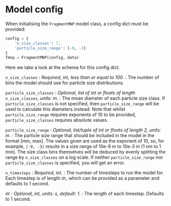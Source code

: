 # Model config

When initialising the `FragmentMNP` model class, a config dict must be provided:

```python
config = {
    'n_size_classes': 7,
    'particle_size_range': [-9, -3]
}
fmnp = FragmentMNP(config, data)
```

Here we take a look at the schema for this config dict.

`n_size_classes`
: *Required, int, less than or equal to 100.*
: The number of bins the model should use for particle size distributions.

`particle_size_classes`
: *Optional, list of int or floats of length `n_size_classes`, units: m.*
: The mean diameter of each particle size class. If `particle_size_classes` is not specified, then `particle_size_range` will be used to calculate this diameters instead. Note that whilst `particle_size_range` requires exponents of 10 to be provided, `particle_size_classes` requires absolute values.

`particle_size_range`
: *Optional, list/tuple of int or floats of length 2, units: m.*
: The particle size range that should be included in the model in the format [min, max]. The values given are used as the exponent of 10, so, for example, `[-9, -3]` results in a size range of 10e-9 m to 10e-3 m (1 nm to 1 mm). The size class bins themselves will be deduced by evenly splitting the range by `n_size_classes` on a log scale. If neither `particle_size_range` nor `particle_size_classes` is specified, you will get an error.

`n_timesteps`
: *Required, int.*
: The number of timesteps to run the model for. Each timestep is of length `dt`, which can be provided as a parameter and defaults to 1 second.

`dt`
: *Optional, int, units: s, default: 1*.
: The length of each timestep. Defaults to 1 second.